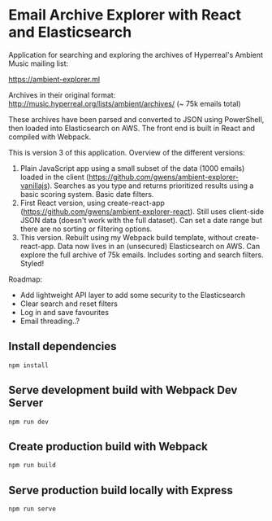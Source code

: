 # Email Archive Explorer with React and Elasticsearch

Application for searching and exploring the archives of Hyperreal's Ambient Music mailing list: 

https://ambient-explorer.ml

Archives in their original format: http://music.hyperreal.org/lists/ambient/archives/ (~ 75k emails total)

These archives have been parsed and converted to JSON using PowerShell, then loaded into Elasticsearch on AWS. The front end is built in React and compiled with Webpack. 

This is version 3 of this application. Overview of the different versions:

1. Plain JavaScript app using a small subset of the data (1000 emails) loaded in the client (https://github.com/gwens/ambient-explorer-vanillajs). Searches as you type and returns prioritized results using a basic scoring system. Basic date filters. 
2. First React version, using create-react-app (https://github.com/gwens/ambient-explorer-react). Still uses client-side JSON data (doesn't work with the full dataset). Can set a date range but there are no sorting or filtering options. 
3. This version. Rebuilt using my Webpack build template, without create-react-app. Data now lives in an (unsecured) Elasticsearch on AWS. Can explore the full archive of 75k emails. Includes sorting and search filters. Styled!

Roadmap:

* Add lightweight API layer to add some security to the Elasticsearch
* Clear search and reset filters
* Log in and save favourites
* Email threading..?

## Install dependencies

`npm install`

## Serve development build with Webpack Dev Server

`npm run dev`

## Create production build with Webpack

`npm run build`

## Serve production build locally with Express

`npm run serve`